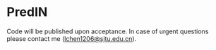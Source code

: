 # PredIN
Code will be published upon acceptance. In case of urgent questions please contact me (lchen1206@sjtu.edu.cn).
